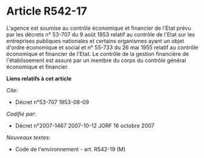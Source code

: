 # Article R542-17

L'agence est soumise au contrôle économique et financier de l'Etat prévu par les décrets n° 53-707 du 9 août 1953 relatif au
contrôle de l'Etat sur les entreprises publiques nationales et certains organismes ayant un objet d'ordre économique et
social et n° 55-733 du 26 mai 1955 relatif au contrôle économique et financier de l'Etat. Le contrôle de la gestion
financière de l'établissement est assuré par un membre du corps du contrôle général économique et financier.

**Liens relatifs à cet article**

_Cite_:

  - Décret n°53-707 1953-08-09

_Codifié par_:

  - Décret n°2007-1467 2007-10-12 JORF 16 octobre 2007

_Nouveaux textes_:

  - Code de l'environnement - art. R542-19 (M)

